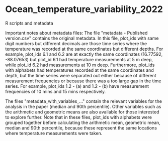# Ocean_temperature_variability_2022
R scripts and metadata

Important notes about metadata files:
The file "metadata - Published version.csv" contains the original metadata. In this file, plot_ids with same digit numbers but different decimals are those time series where the temperature was recorded at the same coordinates but different depths. For example, plot_ids 6.1 and 6.2 are at exactly the same coordinates (16.77592, -88.07653) but plot_id 6.1 had temperature measurements at 5 m deep, while plot_id 6.2 had measurements at 10 m deep. Furthermore, plot_ids with alphabets had temperatures recorded at the same coordinates and depth, but the time series were separated out either because of different measurement frequencies or because there was a too large gap in the time series. For example, plot_ids 1.2 - (a) and 1.2 - (b) have measurement frequencies of 10 mins and 15 mins respectively. 

The files "metadata_with_variables_..." contain the relevant variables for the analysis in the paper (median and 90th percentile). Other variables such as the arithmetic and geometric means are also available for those interested to explore further. Note that in these files, plot_ids with alphabets were grouped together before calculating the arithmetic mean, geometric mean, median and 90th percentile, because these represent the same locations where temperature measurements were taken.   
 
